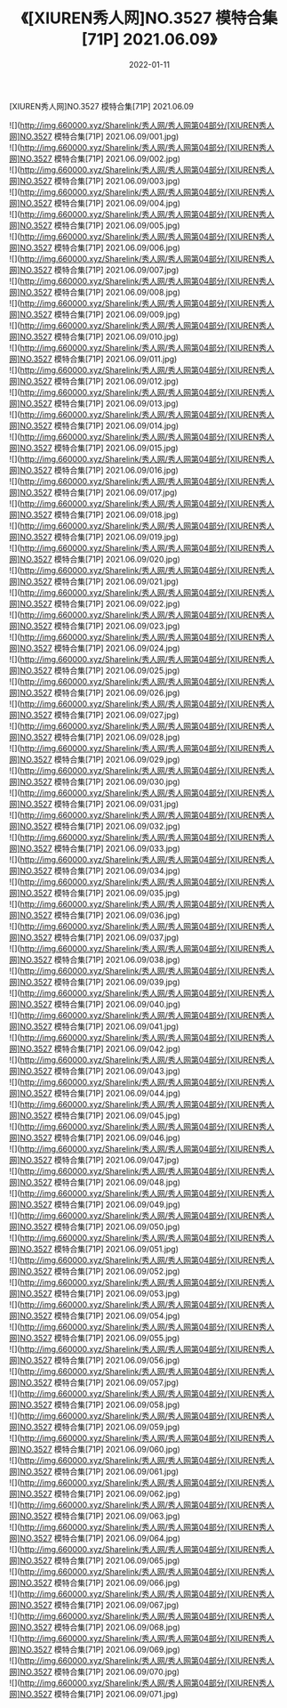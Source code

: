 ﻿---
layout: post
title:  《[XIUREN秀人网]NO.3527 模特合集[71P] 2021.06.09》
date:   2022-01-11
img: http://img.660000.xyz/Sharelink/秀人网/秀人网第04部分/[XIUREN秀人网]NO.3527 模特合集[71P] 2021.06.09/000.jpg
categories: [美女, 清纯, 唯美]
---

[XIUREN秀人网]NO.3527 模特合集[71P] 2021.06.09

 ![](http://img.660000.xyz/Sharelink/秀人网/秀人网第04部分/[XIUREN秀人网]NO.3527 模特合集[71P] 2021.06.09/001.jpg) <br>![](http://img.660000.xyz/Sharelink/秀人网/秀人网第04部分/[XIUREN秀人网]NO.3527 模特合集[71P] 2021.06.09/002.jpg) <br>![](http://img.660000.xyz/Sharelink/秀人网/秀人网第04部分/[XIUREN秀人网]NO.3527 模特合集[71P] 2021.06.09/003.jpg) <br>![](http://img.660000.xyz/Sharelink/秀人网/秀人网第04部分/[XIUREN秀人网]NO.3527 模特合集[71P] 2021.06.09/004.jpg) <br>![](http://img.660000.xyz/Sharelink/秀人网/秀人网第04部分/[XIUREN秀人网]NO.3527 模特合集[71P] 2021.06.09/005.jpg) <br>![](http://img.660000.xyz/Sharelink/秀人网/秀人网第04部分/[XIUREN秀人网]NO.3527 模特合集[71P] 2021.06.09/006.jpg) <br>![](http://img.660000.xyz/Sharelink/秀人网/秀人网第04部分/[XIUREN秀人网]NO.3527 模特合集[71P] 2021.06.09/007.jpg) <br>![](http://img.660000.xyz/Sharelink/秀人网/秀人网第04部分/[XIUREN秀人网]NO.3527 模特合集[71P] 2021.06.09/008.jpg) <br>![](http://img.660000.xyz/Sharelink/秀人网/秀人网第04部分/[XIUREN秀人网]NO.3527 模特合集[71P] 2021.06.09/009.jpg) <br>![](http://img.660000.xyz/Sharelink/秀人网/秀人网第04部分/[XIUREN秀人网]NO.3527 模特合集[71P] 2021.06.09/010.jpg) <br>![](http://img.660000.xyz/Sharelink/秀人网/秀人网第04部分/[XIUREN秀人网]NO.3527 模特合集[71P] 2021.06.09/011.jpg) <br>![](http://img.660000.xyz/Sharelink/秀人网/秀人网第04部分/[XIUREN秀人网]NO.3527 模特合集[71P] 2021.06.09/012.jpg) <br>![](http://img.660000.xyz/Sharelink/秀人网/秀人网第04部分/[XIUREN秀人网]NO.3527 模特合集[71P] 2021.06.09/013.jpg) <br>![](http://img.660000.xyz/Sharelink/秀人网/秀人网第04部分/[XIUREN秀人网]NO.3527 模特合集[71P] 2021.06.09/014.jpg) <br>![](http://img.660000.xyz/Sharelink/秀人网/秀人网第04部分/[XIUREN秀人网]NO.3527 模特合集[71P] 2021.06.09/015.jpg) <br>![](http://img.660000.xyz/Sharelink/秀人网/秀人网第04部分/[XIUREN秀人网]NO.3527 模特合集[71P] 2021.06.09/016.jpg) <br>![](http://img.660000.xyz/Sharelink/秀人网/秀人网第04部分/[XIUREN秀人网]NO.3527 模特合集[71P] 2021.06.09/017.jpg) <br>![](http://img.660000.xyz/Sharelink/秀人网/秀人网第04部分/[XIUREN秀人网]NO.3527 模特合集[71P] 2021.06.09/018.jpg) <br>![](http://img.660000.xyz/Sharelink/秀人网/秀人网第04部分/[XIUREN秀人网]NO.3527 模特合集[71P] 2021.06.09/019.jpg) <br>![](http://img.660000.xyz/Sharelink/秀人网/秀人网第04部分/[XIUREN秀人网]NO.3527 模特合集[71P] 2021.06.09/020.jpg) <br>![](http://img.660000.xyz/Sharelink/秀人网/秀人网第04部分/[XIUREN秀人网]NO.3527 模特合集[71P] 2021.06.09/021.jpg) <br>![](http://img.660000.xyz/Sharelink/秀人网/秀人网第04部分/[XIUREN秀人网]NO.3527 模特合集[71P] 2021.06.09/022.jpg) <br>![](http://img.660000.xyz/Sharelink/秀人网/秀人网第04部分/[XIUREN秀人网]NO.3527 模特合集[71P] 2021.06.09/023.jpg) <br>![](http://img.660000.xyz/Sharelink/秀人网/秀人网第04部分/[XIUREN秀人网]NO.3527 模特合集[71P] 2021.06.09/024.jpg) <br>![](http://img.660000.xyz/Sharelink/秀人网/秀人网第04部分/[XIUREN秀人网]NO.3527 模特合集[71P] 2021.06.09/025.jpg) <br>![](http://img.660000.xyz/Sharelink/秀人网/秀人网第04部分/[XIUREN秀人网]NO.3527 模特合集[71P] 2021.06.09/026.jpg) <br>![](http://img.660000.xyz/Sharelink/秀人网/秀人网第04部分/[XIUREN秀人网]NO.3527 模特合集[71P] 2021.06.09/027.jpg) <br>![](http://img.660000.xyz/Sharelink/秀人网/秀人网第04部分/[XIUREN秀人网]NO.3527 模特合集[71P] 2021.06.09/028.jpg) <br>![](http://img.660000.xyz/Sharelink/秀人网/秀人网第04部分/[XIUREN秀人网]NO.3527 模特合集[71P] 2021.06.09/029.jpg) <br>![](http://img.660000.xyz/Sharelink/秀人网/秀人网第04部分/[XIUREN秀人网]NO.3527 模特合集[71P] 2021.06.09/030.jpg) <br>![](http://img.660000.xyz/Sharelink/秀人网/秀人网第04部分/[XIUREN秀人网]NO.3527 模特合集[71P] 2021.06.09/031.jpg) <br>![](http://img.660000.xyz/Sharelink/秀人网/秀人网第04部分/[XIUREN秀人网]NO.3527 模特合集[71P] 2021.06.09/032.jpg) <br>![](http://img.660000.xyz/Sharelink/秀人网/秀人网第04部分/[XIUREN秀人网]NO.3527 模特合集[71P] 2021.06.09/033.jpg) <br>![](http://img.660000.xyz/Sharelink/秀人网/秀人网第04部分/[XIUREN秀人网]NO.3527 模特合集[71P] 2021.06.09/034.jpg) <br>![](http://img.660000.xyz/Sharelink/秀人网/秀人网第04部分/[XIUREN秀人网]NO.3527 模特合集[71P] 2021.06.09/035.jpg) <br>![](http://img.660000.xyz/Sharelink/秀人网/秀人网第04部分/[XIUREN秀人网]NO.3527 模特合集[71P] 2021.06.09/036.jpg) <br>![](http://img.660000.xyz/Sharelink/秀人网/秀人网第04部分/[XIUREN秀人网]NO.3527 模特合集[71P] 2021.06.09/037.jpg) <br>![](http://img.660000.xyz/Sharelink/秀人网/秀人网第04部分/[XIUREN秀人网]NO.3527 模特合集[71P] 2021.06.09/038.jpg) <br>![](http://img.660000.xyz/Sharelink/秀人网/秀人网第04部分/[XIUREN秀人网]NO.3527 模特合集[71P] 2021.06.09/039.jpg) <br>![](http://img.660000.xyz/Sharelink/秀人网/秀人网第04部分/[XIUREN秀人网]NO.3527 模特合集[71P] 2021.06.09/040.jpg) <br>![](http://img.660000.xyz/Sharelink/秀人网/秀人网第04部分/[XIUREN秀人网]NO.3527 模特合集[71P] 2021.06.09/041.jpg) <br>![](http://img.660000.xyz/Sharelink/秀人网/秀人网第04部分/[XIUREN秀人网]NO.3527 模特合集[71P] 2021.06.09/042.jpg) <br>![](http://img.660000.xyz/Sharelink/秀人网/秀人网第04部分/[XIUREN秀人网]NO.3527 模特合集[71P] 2021.06.09/043.jpg) <br>![](http://img.660000.xyz/Sharelink/秀人网/秀人网第04部分/[XIUREN秀人网]NO.3527 模特合集[71P] 2021.06.09/044.jpg) <br>![](http://img.660000.xyz/Sharelink/秀人网/秀人网第04部分/[XIUREN秀人网]NO.3527 模特合集[71P] 2021.06.09/045.jpg) <br>![](http://img.660000.xyz/Sharelink/秀人网/秀人网第04部分/[XIUREN秀人网]NO.3527 模特合集[71P] 2021.06.09/046.jpg) <br>![](http://img.660000.xyz/Sharelink/秀人网/秀人网第04部分/[XIUREN秀人网]NO.3527 模特合集[71P] 2021.06.09/047.jpg) <br>![](http://img.660000.xyz/Sharelink/秀人网/秀人网第04部分/[XIUREN秀人网]NO.3527 模特合集[71P] 2021.06.09/048.jpg) <br>![](http://img.660000.xyz/Sharelink/秀人网/秀人网第04部分/[XIUREN秀人网]NO.3527 模特合集[71P] 2021.06.09/049.jpg) <br>![](http://img.660000.xyz/Sharelink/秀人网/秀人网第04部分/[XIUREN秀人网]NO.3527 模特合集[71P] 2021.06.09/050.jpg) <br>![](http://img.660000.xyz/Sharelink/秀人网/秀人网第04部分/[XIUREN秀人网]NO.3527 模特合集[71P] 2021.06.09/051.jpg) <br>![](http://img.660000.xyz/Sharelink/秀人网/秀人网第04部分/[XIUREN秀人网]NO.3527 模特合集[71P] 2021.06.09/052.jpg) <br>![](http://img.660000.xyz/Sharelink/秀人网/秀人网第04部分/[XIUREN秀人网]NO.3527 模特合集[71P] 2021.06.09/053.jpg) <br>![](http://img.660000.xyz/Sharelink/秀人网/秀人网第04部分/[XIUREN秀人网]NO.3527 模特合集[71P] 2021.06.09/054.jpg) <br>![](http://img.660000.xyz/Sharelink/秀人网/秀人网第04部分/[XIUREN秀人网]NO.3527 模特合集[71P] 2021.06.09/055.jpg) <br>![](http://img.660000.xyz/Sharelink/秀人网/秀人网第04部分/[XIUREN秀人网]NO.3527 模特合集[71P] 2021.06.09/056.jpg) <br>![](http://img.660000.xyz/Sharelink/秀人网/秀人网第04部分/[XIUREN秀人网]NO.3527 模特合集[71P] 2021.06.09/057.jpg) <br>![](http://img.660000.xyz/Sharelink/秀人网/秀人网第04部分/[XIUREN秀人网]NO.3527 模特合集[71P] 2021.06.09/058.jpg) <br>![](http://img.660000.xyz/Sharelink/秀人网/秀人网第04部分/[XIUREN秀人网]NO.3527 模特合集[71P] 2021.06.09/059.jpg) <br>![](http://img.660000.xyz/Sharelink/秀人网/秀人网第04部分/[XIUREN秀人网]NO.3527 模特合集[71P] 2021.06.09/060.jpg) <br>![](http://img.660000.xyz/Sharelink/秀人网/秀人网第04部分/[XIUREN秀人网]NO.3527 模特合集[71P] 2021.06.09/061.jpg) <br>![](http://img.660000.xyz/Sharelink/秀人网/秀人网第04部分/[XIUREN秀人网]NO.3527 模特合集[71P] 2021.06.09/062.jpg) <br>![](http://img.660000.xyz/Sharelink/秀人网/秀人网第04部分/[XIUREN秀人网]NO.3527 模特合集[71P] 2021.06.09/063.jpg) <br>![](http://img.660000.xyz/Sharelink/秀人网/秀人网第04部分/[XIUREN秀人网]NO.3527 模特合集[71P] 2021.06.09/064.jpg) <br>![](http://img.660000.xyz/Sharelink/秀人网/秀人网第04部分/[XIUREN秀人网]NO.3527 模特合集[71P] 2021.06.09/065.jpg) <br>![](http://img.660000.xyz/Sharelink/秀人网/秀人网第04部分/[XIUREN秀人网]NO.3527 模特合集[71P] 2021.06.09/066.jpg) <br>![](http://img.660000.xyz/Sharelink/秀人网/秀人网第04部分/[XIUREN秀人网]NO.3527 模特合集[71P] 2021.06.09/067.jpg) <br>![](http://img.660000.xyz/Sharelink/秀人网/秀人网第04部分/[XIUREN秀人网]NO.3527 模特合集[71P] 2021.06.09/068.jpg) <br>![](http://img.660000.xyz/Sharelink/秀人网/秀人网第04部分/[XIUREN秀人网]NO.3527 模特合集[71P] 2021.06.09/069.jpg) <br>![](http://img.660000.xyz/Sharelink/秀人网/秀人网第04部分/[XIUREN秀人网]NO.3527 模特合集[71P] 2021.06.09/070.jpg) <br>![](http://img.660000.xyz/Sharelink/秀人网/秀人网第04部分/[XIUREN秀人网]NO.3527 模特合集[71P] 2021.06.09/071.jpg) <br>